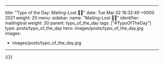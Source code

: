 
---
title: "Typo of the Day: Mailing-Lost 📩❌"
date: Tue Mar 02 16:32:49 +0000 2021
weight: 20
menu:
  sidebar:
    name: "Mailing-Lost 📩❌"
    identifier: mailinglost
    weight: 20
    parent: typo_of_the_day
tags: ["#TypoOfTheDay"]
type: posts/typo_of_the_day
hero: images/posts/typo_of_the_day.jpg
images:
- images/posts/typo_of_the_day.jpg
---


{{<tweet user="mariatta" id="1366788594942152705">}}

